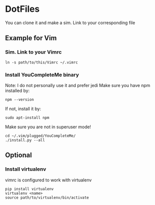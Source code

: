 # DotFiles

You can clone it and make a sim. Link to your corresponding file

## Example for Vim
### Sim. Link to your Vimrc
```
ln -s path/to/this/Vimrc ~/.vimrc
```

### Install YouCompleteMe binary
Note: I do not personally use it and prefer jedi
Make sure you have npm installed by:
```
npm --version
```
If not, install it by:
```
sudo apt-install npm
```
Make sure you are not in superuser mode!
```
cd ~/.vim/plugged/YouCompleteMe/
./install.py --all
```
## Optional
### Install virtualenv
vimrc is configured to work with virtualenv
```
pip install virtualenv
virtualenv <name>
source path/to/virtualenv/bin/activate
```
